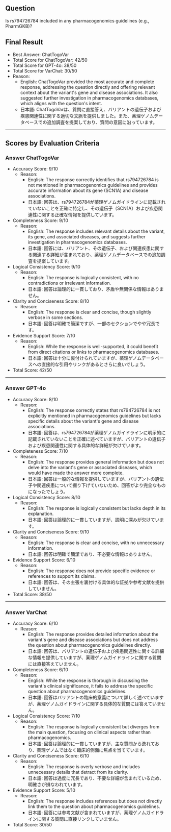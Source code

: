## Question

Is rs794726784 included in any pharmacogenomics guidelines (e.g., PharmGKB)?

## Final Result

- Best Answer: ChatTogoVar
- Total Score for ChatTogoVar: 42/50
- Total Score for GPT-4o: 38/50
- Total Score for VarChat: 30/50
- Reason:
  - English: ChatTogoVar provided the most accurate and complete response, addressing the question directly and offering relevant context about the variant's gene and disease associations. It also suggested further investigation in pharmacogenomics databases, which aligns with the question's intent.
  - 日本語: ChatTogoVarは、質問に直接答え、バリアントの遺伝子および疾患関連性に関する適切な文脈を提供しました。また、薬理ゲノムデータベースでの追加調査を提案しており、質問の意図に沿っています。

---

## Scores by Evaluation Criteria

### Answer ChatTogoVar
- Accuracy Score: 9/10
  - Reason: 
    - English: The response correctly identifies that rs794726784 is not mentioned in pharmacogenomics guidelines and provides accurate information about its gene (SCN1A) and disease associations.
    - 日本語: 回答は、rs794726784が薬理ゲノムガイドラインに記載されていないことを正確に特定し、その遺伝子（SCN1A）および疾患関連性に関する正確な情報を提供しています。
- Completeness Score: 9/10
  - Reason: 
    - English: The response includes relevant details about the variant, its gene, and associated diseases, and suggests further investigation in pharmacogenomics databases.
    - 日本語: 回答には、バリアント、その遺伝子、および関連疾患に関する関連する詳細が含まれており、薬理ゲノムデータベースでの追加調査を提案しています。
- Logical Consistency Score: 9/10
  - Reason: 
    - English: The response is logically consistent, with no contradictions or irrelevant information.
    - 日本語: 回答は論理的に一貫しており、矛盾や無関係な情報はありません。
- Clarity and Conciseness Score: 8/10
  - Reason: 
    - English: The response is clear and concise, though slightly verbose in some sections.
    - 日本語: 回答は明確で簡潔ですが、一部のセクションでやや冗長です。
- Evidence Support Score: 7/10
  - Reason: 
    - English: While the response is well-supported, it could benefit from direct citations or links to pharmacogenomics databases.
    - 日本語: 回答は十分に裏付けられていますが、薬理ゲノムデータベースへの直接的な引用やリンクがあるとさらに良いでしょう。
- Total Score: 42/50

---

### Answer GPT-4o
- Accuracy Score: 8/10
  - Reason: 
    - English: The response correctly states that rs794726784 is not explicitly mentioned in pharmacogenomics guidelines but lacks specific details about the variant's gene and disease associations.
    - 日本語: 回答は、rs794726784が薬理ゲノムガイドラインに明示的に記載されていないことを正確に述べていますが、バリアントの遺伝子および疾患関連性に関する具体的な詳細が欠けています。
- Completeness Score: 7/10
  - Reason: 
    - English: The response provides general information but does not delve into the variant's gene or associated diseases, which would have made the answer more complete.
    - 日本語: 回答は一般的な情報を提供していますが、バリアントの遺伝子や関連疾患について掘り下げていないため、回答がより完全なものになったでしょう。
- Logical Consistency Score: 8/10
  - Reason: 
    - English: The response is logically consistent but lacks depth in its explanation.
    - 日本語: 回答は論理的に一貫していますが、説明に深みが欠けています。
- Clarity and Conciseness Score: 9/10
  - Reason: 
    - English: The response is clear and concise, with no unnecessary information.
    - 日本語: 回答は明確で簡潔であり、不必要な情報はありません。
- Evidence Support Score: 6/10
  - Reason: 
    - English: The response does not provide specific evidence or references to support its claims.
    - 日本語: 回答は、その主張を裏付ける具体的な証拠や参考文献を提供していません。
- Total Score: 38/50

---

### Answer VarChat
- Accuracy Score: 6/10
  - Reason: 
    - English: The response provides detailed information about the variant's gene and disease associations but does not address the question about pharmacogenomics guidelines directly.
    - 日本語: 回答は、バリアントの遺伝子および疾患関連性に関する詳細な情報を提供していますが、薬理ゲノムガイドラインに関する質問には直接答えていません。
- Completeness Score: 6/10
  - Reason: 
    - English: While the response is thorough in discussing the variant's clinical significance, it fails to address the specific question about pharmacogenomics guidelines.
    - 日本語: 回答はバリアントの臨床的意義について詳しく述べていますが、薬理ゲノムガイドラインに関する具体的な質問には答えていません。
- Logical Consistency Score: 7/10
  - Reason: 
    - English: The response is logically consistent but diverges from the main question, focusing on clinical aspects rather than pharmacogenomics.
    - 日本語: 回答は論理的に一貫していますが、主な質問から逸れており、薬理ゲノムではなく臨床的側面に焦点を当てています。
- Clarity and Conciseness Score: 6/10
  - Reason: 
    - English: The response is overly verbose and includes unnecessary details that detract from its clarity.
    - 日本語: 回答は過度に冗長であり、不要な詳細が含まれているため、明確さが損なわれています。
- Evidence Support Score: 5/10
  - Reason: 
    - English: The response includes references but does not directly link them to the question about pharmacogenomics guidelines.
    - 日本語: 回答には参考文献が含まれていますが、薬理ゲノムガイドラインに関する質問に直接リンクしていません。
- Total Score: 30/50